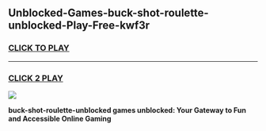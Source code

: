 
## Unblocked-Games-buck-shot-roulette-unblocked-Play-Free-kwf3r
<h3>
<a href="https://premium76.site?title=buck-shot-roulette-unblocked&ref=18A1">CLICK TO PLAY</a></h3>
<hr>

<h3>
<a href="https://premium76.site?title=buck-shot-roulette-unblocked&ref=18A1">CLICK 2 PLAY</a>
  
</h3>

<a href="https://premium76.site?title=buck-shot-roulette-unblocked&ref=18A1"><img src="https://clearcache.store/games.png"></a>


**buck-shot-roulette-unblocked games unblocked: Your Gateway to Fun and Accessible Online Gaming**
